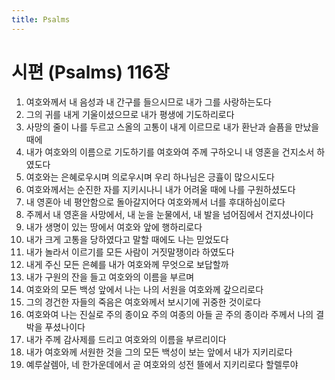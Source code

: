 ```yaml
---
title: Psalms
---
```


# 시편 (Psalms) 116장
1. 여호와께서 내 음성과 내 간구를 들으시므로 내가 그를 사랑하는도다
1. 그의 귀를 내게 기울이셨으므로 내가 평생에 기도하리로다
1. 사망의 줄이 나를 두르고 스올의 고통이 내게 이르므로 내가 환난과 슬픔을 만났을 때에
1. 내가 여호와의 이름으로 기도하기를 여호와여 주께 구하오니 내 영혼을 건지소서 하였도다
1. 여호와는 은혜로우시며 의로우시며 우리 하나님은 긍휼이 많으시도다
1. 여호와께서는 순진한 자를 지키시나니 내가 어려울 때에 나를 구원하셨도다
1. 내 영혼아 네 평안함으로 돌아갈지어다 여호와께서 너를 후대하심이로다
1. 주께서 내 영혼을 사망에서, 내 눈을 눈물에서, 내 발을 넘어짐에서 건지셨나이다
1. 내가 생명이 있는 땅에서 여호와 앞에 행하리로다
1. 내가 크게 고통을 당하였다고 말할 때에도 나는 믿었도다
1. 내가 놀라서 이르기를 모든 사람이 거짓말쟁이라 하였도다
1. 내게 주신 모든 은혜를 내가 여호와께 무엇으로 보답할까
1. 내가 구원의 잔을 들고 여호와의 이름을 부르며
1. 여호와의 모든 백성 앞에서 나는 나의 서원을 여호와께 갚으리로다
1. 그의 경건한 자들의 죽음은 여호와께서 보시기에 귀중한 것이로다
1. 여호와여 나는 진실로 주의 종이요 주의 여종의 아들 곧 주의 종이라 주께서 나의 결박을 푸셨나이다
1. 내가 주께 감사제를 드리고 여호와의 이름을 부르리이다
1. 내가 여호와께 서원한 것을 그의 모든 백성이 보는 앞에서 내가 지키리로다
1. 예루살렘아, 네 한가운데에서 곧 여호와의 성전 뜰에서 지키리로다 할렐루야